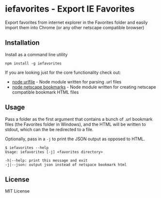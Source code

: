 iefavorites - Export IE Favorites
=================================

Export favorites from internet explorer in the Favorites folder and
easily import them into Chrome (or any other netscape compatible browser)

Installation
------------

Install as a command line utility

    npm install -g iefavorites

If you are looking just for the core functionality check out:

* [node urlfile](https://github.com/bahamas10/node-urlfile) - Node module written for parsing .url files
* [node netscape bookmarks](https://github.com/bahamas10/node-netscape-bookmarks) - Node module written for creating netscape compatible bookmark HTML files

Usage
-----

Pass a folder as the first argument that contains a bunch of .url bookmark
files (the Favorites folder in Windows), and the HTML will be written to
stdout, which can the be redirected to a file.

Optionally, pass in a `-j` to print the JSON output as opposed to HTML.

    $ iefavorites --help
    Usage: iefavorites [-j] <favorites directory>

    -h|--help: print this message and exit
    -j|--json: output json instead of netspace bookmark html

License
-------

MIT License

